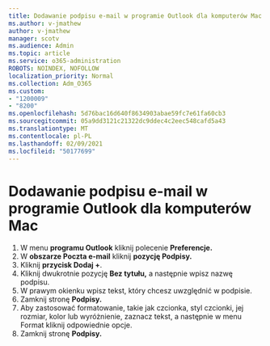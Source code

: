 ```yaml
---
title: Dodawanie podpisu e-mail w programie Outlook dla komputerów Mac
ms.author: v-jmathew
author: v-jmathew
manager: scotv
ms.audience: Admin
ms.topic: article
ms.service: o365-administration
ROBOTS: NOINDEX, NOFOLLOW
localization_priority: Normal
ms.collection: Adm_O365
ms.custom:
- "1200009"
- "8200"
ms.openlocfilehash: 5d76bac16d640f8634903abae59fc7e61fa60cb3
ms.sourcegitcommit: 05a9dd3121c21322dc9ddec4c2eec548cafd5a43
ms.translationtype: MT
ms.contentlocale: pl-PL
ms.lasthandoff: 02/09/2021
ms.locfileid: "50177699"
---
```

# <a name="add-email-signature-in-outlook-for-mac"></a>Dodawanie podpisu e-mail w programie Outlook dla komputerów Mac

1. W menu **programu Outlook** kliknij polecenie **Preferencje.**
2. W **obszarze Poczta e-mail** kliknij **pozycję Podpisy.**
3. Kliknij **przycisk Dodaj +**.
4. Kliknij dwukrotnie pozycję **Bez tytułu,** a następnie wpisz nazwę podpisu.
5. W prawym okienku wpisz tekst, który chcesz uwzględnić w podpisie.
6. Zamknij stronę **Podpisy.**
7. Aby zastosować formatowanie, takie jak czcionka, styl czcionki, jej rozmiar, kolor lub wyróżnienie, zaznacz tekst, a następnie w menu Format kliknij odpowiednie opcje.
8. Zamknij stronę **Podpisy.**
